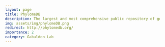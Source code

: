 ```yaml
---
layout: page
title: PhylomeDB
description: The largest and most comprehensive public repository of gene phylogenies
img: assets/img/phylomeDB.png
redirect: http://phylomedb.org/
importance: 2
category: Gabaldon Lab
---
```


